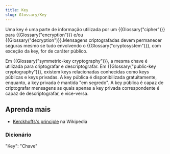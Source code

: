 ```yaml
---
title: Key
slug: Glossary/Key
---
```


Uma key é uma parte de informação utilizada por um {{Glossary("cipher")}} para {{Glossary("encryption")}} e/ou {{Glossary("decryption")}}.Mensagens criptografadas devem permanecer seguras mesmo se tudo envolvendo o {{Glossary("cryptosystem")}}, com exceção da key, for de caráter público.

Em {{Glossary("symmetric-key cryptography")}}, a mesma chave é utilizada para criptografar e descriptografar. Em {{Glossary("public-key cryptography")}}, existem keys relacionadas conhecidas como keys públicas e keys privadas. A key pública é disponibilizada gratuitamente, enquanto, a key privada é mantida "em segredo". A key pública é capaz de criptografar mensagens as quais apenas a key privada correspondente é capaz de descriptografar, e vice-versa.

## Aprenda mais

- [Kerckhoffs's principle](http://en.wikipedia.org/wiki/Kerckhoffs%27s_principle) na Wikipedia

### Dicionário

"Key": "Chave"
